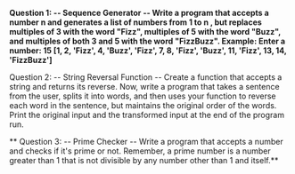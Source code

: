 **Question 1:
-- Sequence Generator --
Write a program that accepts a number n and generates a list of numbers from 1 to n , but replaces multiples of 3 with the word "Fizz", multiples of 5 with the word "Buzz", and multiples of both 3 and 5 with the word "FizzBuzz".
Example: 
Enter a number: 15
[1, 2, 'Fizz', 4, 'Buzz', 'Fizz', 7, 8, 'Fizz', 'Buzz', 11, 'Fizz', 13, 14, 'FizzBuzz']**


Question 2:
-- String Reversal Function --
Create a function that accepts a string and returns its reverse. Now, write a program that takes a sentence from the user, splits it into words, and then uses your function to reverse each word in the sentence, but maintains the original order of the words.
Print the original input and the transformed input at the end of the program run.

**
Question 3:
-- Prime Checker --
Write a program that accepts a number and checks if it's prime or not. Remember, a prime number is a number greater than 1 that is not divisible by any number other than 1 and itself.**

